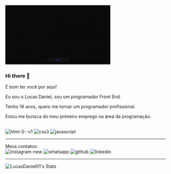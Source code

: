 

<img src = "gitImg.gif" width = "330px" /> 

### Hi there 👋

É bom ter você por aqui!

Eu sou o Lucas Daniel, sou um programador Front End.
<p> Tenho 16 anos, quero me tornar um programador profissional.<p/>
<p> Estou me bunsca do meu primeiro emprego na área da programação.<p/>
<br>

 <img width="60"  height="60"   src="https://img.icons8.com/color/50/html-5--v1.png" alt="html-5--v1"/> 
 <img width="60" height="60" src="https://img.icons8.com/fluency/50/css3.png" alt="css3"/>
 <img width="60" height="60" src="https://img.icons8.com/fluency/50/javascript.png" alt="javascript"/>

<hr/>

 Meus contatos:
 <br>
 <img width="50" height="50" src="https://img.icons8.com/windows/50/FFFFFF/instagram-new.png" alt="instagram-new"/>
 <img width="50" height="50" src="https://img.icons8.com/sf-regular/50/FFFFFF/whatsapp.png" alt="whatsapp"/>
 <img width="50" height="50" src="https://img.icons8.com/glyph-neue/50/FFFFFF/github.png" alt="github"/>
 <img width="50" height="50" src="https://img.icons8.com/glyph-neue/50/FFFFFF/linkedin.png" alt="linkedin"/>
 <br>

 <hr/>

 ![LucasDaniel01's Stats](https://github-readme-stats.vercel.app/api?username=LucasDaniel01&theme=vue-dark&show_icons=true&hide_border=true&count_private=true)
